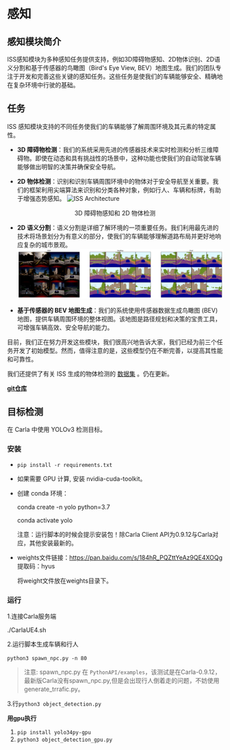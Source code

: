# 感知

## 感知模块简介

ISS感知模块为多种感知任务提供支持，例如3D障碍物感知、2D物体识别、2D语义分割和基于传感器的鸟瞰图（Bird's Eye View, BEV）地图生成。我们的团队专注于开发和完善这些关键的感知任务。这些任务是使我们的车辆能够安全、精确地在复杂环境中行驶的基础。

## 任务

ISS 感知模块支持的不同任务使我们的车辆能够了解周围环境及其元素的特定属性。

- **3D 障碍物检测**：我们的系统采用先进的传感器技术来实时检测和分析三维障碍物。即使在动态和具有挑战性的场景中，这种功能也使我们的自动驾驶车辆能够做出明智的决策并确保安全导航。

- **2D 物体检测**：识别和识别车辆周围环境中的物体对于安全导航至关重要。我们的框架利用尖端算法来识别和分类各种对象，例如行人、车辆和标牌，有助于增强态势感知。
  ![ISS Architecture](../img/ecosys_iss/perception/detection_pp_small.gif)

<center> 3D 障碍物感知和 2D 物体检测 </center>
<p> </p>

- **2D 语义分割**：语义分割是详细了解环境的一项重要任务。我们利用最先进的技术将场景划分为有意义的部分，使我们的车辆能够理解道路布局并更好地响应复杂的城市景观。
  ![segmentation](../img/ecosys_iss/perception/segmentation.png)


- **基于传感器的 BEV 地图生成**：我们的系统使用传感器数据生成鸟瞰图 (BEV) 地图，提供车辆周围环境的整体视图。该地图是路径规划和决策的宝贵工具，可增强车辆高效、安全导航的能力。


目前，我们正在努力开发这些模块，我们很高兴地告诉大家，我们已经为前三个任务开发了初始模型。然而，值得注意的是，这些模型仍在不断完善，以提高其性能和可靠性。

我们还提供了有关 ISS 生成的物体检测的 [数据集](https://drive.google.com/drive/folders/1EUKrZdwPsxJ3pI6GrOdemPLJKHmy1xi3?usp=drive_link) 。仍在更新。

[**git仓库**](https://github.com/jiandaoshou-aidehua/self-driving-experiments-in-carla/tree/master/object_detection_with_yolov3)

## 目标检测

在 Carla 中使用 YOLOv3 检测目标。 

### 安装

- `pip install -r requirements.txt`

- 如果需要 GPU 计算, 安装 nvidia-cuda-toolkit。

- 创建 conda 环境：

  conda create -n yolo python=3.7

  conda activate yolo

  注意：运行脚本的时候会提示安装包！除Carla Client API为0.9.12与Carla对应，其他安装最新的。

- weights文件链接：https://pan.baidu.com/s/184hR_PQZttYeAz9QE4XOQg 
  提取码：hyus 

  将weight文件放在weights目录下。

### 运行

1.连接Carla服务端

./CarlaUE4.sh

2.运行脚本生成车辆和行人

`python3 spawn_npc.py -n 80`

> 注意: spawn_npc.py 在 `PythonAPI/examples`，该测试是在Carla-0.9.12，最新版Carla没有spawn_npc.py,但是会出现行人倒着走的问题，不妨使用generate_trrafic.py。

3.行`python3 object_detection.py` 

**用gpu执行**

1. `pip install yolo34py-gpu`
2. `python3 object_detection_gpu.py`



















